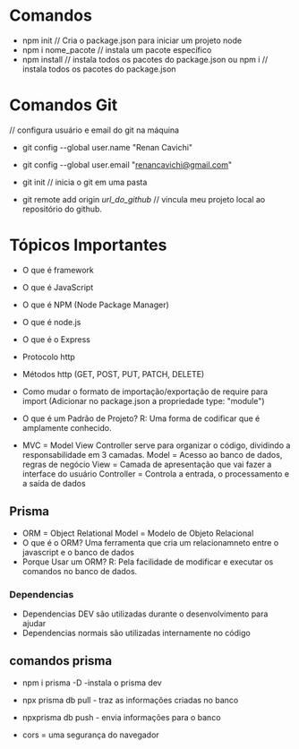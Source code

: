 # Comandos

- npm init // Cria o package.json para iniciar um projeto node
- npm i nome_pacote // instala um pacote específico
- npm install // instala todos os pacotes do package.json 
ou 
  npm i // instala todos os pacotes do package.json

# Comandos Git

// configura usuário e email do git na máquina
- git config --global user.name "Renan Cavichi"
- git config --global user.email "renancavichi@gmail.com" 

- git init // inicia o git em uma pasta
- git remote add origin _url_do_github_ // vincula meu projeto local ao repositório do github.


# Tópicos Importantes

- O que é framework
- O que é JavaScript
- O que é NPM (Node Package Manager)
- O que é node.js
- O que é o Express
- Protocolo http
- Métodos http (GET, POST, PUT, PATCH, DELETE)
- Como mudar o formato de importação/exportação de require para import
(Adicionar no package.json a propriedade type: "module")

- O que é um Padrão de Projeto? R: Uma forma de codificar que é amplamente conhecido.

- MVC = Model View Controller
serve para organizar o código, dividindo a responsabilidade em 3 camadas.
    Model = Acesso ao banco de dados, regras de negócio
    View = Camada de apresentação que vai fazer a interface do usuário
    Controller = Controla a entrada, o processamento e a saída de dados

## Prisma
- ORM = Object Relational Model = Modelo de Objeto Relacional
- O que é o ORM? Uma ferramenta que cria um relacionamneto entre o javascript e o banco de dados
- Porque Usar um ORM? R: Pela facilidade de modificar e executar os comandos no banco de dados.

### Dependencias
- Dependencias DEV são utilizadas durante o desenvolvimento para ajudar
- Dependencias normais são utilizadas internamente no código

## comandos prisma
- npm i prisma -D -instala o prisma dev
- npx prisma db pull - traz as informações criadas no banco
- npxprisma db push -  envia informações para o banco

- cors = uma segurança do navegador
